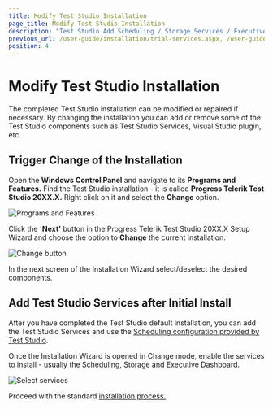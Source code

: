 ```yaml
---
title: Modify Test Studio Installation
page_title: Modify Test Studio Installation
description: "Test Studio Add Scheduling / Storage Services / Executive Dashboard after initial installation. I want to add scheduling to my current Test studio. How to schedule test lists on remote machines with Test Studio? Executive Dashboard is not available. How to add Executive Dashboard?"
previous_url: /user-guide/installation/trial-services.aspx, /user-guide/installation/trial-services
position: 4
---
```

# Modify Test Studio Installation

The completed Test Studio installation can be modified or repaired if necessary. By changing the installation you can add or remove some of the Test Studio components such as Test Studio Services, Visual Studio plugin, etc.

## Trigger Change of the Installation

Open the __Windows Control Panel__ and  navigate to its __Programs and Features.__ Find the Test Studio installation - it is called __Progress Telerik Test Studio 20XX.X.__ Right click on it and select the __Change__ option. 

![Programs and Features](/img/general-information/installation/add-services/fig1.png)

Click the __'Next'__ button in the Progress Telerik Test Studio 20XX.X Setup Wizard and choose the option to __Change__ the current installation.

![Change button](/img/general-information/installation/add-services/fig2.png)

In the next screen of the Installation Wizard select/deselect the desired components.

## Add Test Studio Services after Initial Install

After you have completed the Test Studio default installation, you can add the Test Studio Services and use the <a href="/features/scheduling-test-runs/remote-scheduled-run" target="_blank">Scheduling configuration provided by Test Studio</a>.

Once the Installation Wizard is opened in Change mode, enable the services to install - usually the Scheduling, Storage and Executive Dashboard.

![Select services](/img/general-information/installation/add-services/fig3.png)

Proceed with the standard <a href="/prerequisites/installation/install-procedure" target="_blank">installation process.</a>
